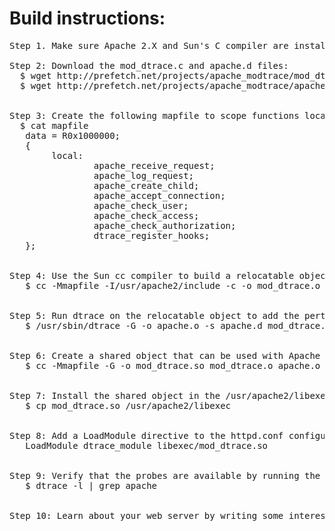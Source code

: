 
# Build instructions:
<pre>
Step 1. Make sure Apache 2.X and Sun's C compiler are installed

Step 2: Download the mod_dtrace.c and apache.d files:
  $ wget http://prefetch.net/projects/apache_modtrace/mod_dtrace.c
  $ wget http://prefetch.net/projects/apache_modtrace/apache.d


Step 3: Create the following mapfile to scope functions local:
  $ cat mapfile
   data = R0x1000000;
   {
        local:
                apache_receive_request;
                apache_log_request;
                apache_create_child;
                apache_accept_connection;
                apache_check_user;
                apache_check_access;
                apache_check_authorization;
                dtrace_register_hooks;
   };


Step 4: Use the Sun cc compiler to build a relocatable object:
   $ cc -Mmapfile -I/usr/apache2/include -c -o mod_dtrace.o mod_dtrace.c


Step 5: Run dtrace on the relocatable object to add the pertinent ELF headers:
   $ /usr/sbin/dtrace -G -o apache.o -s apache.d mod_dtrace.o


Step 6: Create a shared object that can be used with Apache
   $ cc -Mmapfile -G -o mod_dtrace.so mod_dtrace.o apache.o

 
Step 7: Install the shared object in the /usr/apache2/libexec directory:
   $ cp mod_dtrace.so /usr/apache2/libexec


Step 8: Add a LoadModule directive to the httpd.conf configuration file:
   LoadModule dtrace_module libexec/mod_dtrace.so


Step 9: Verify that the probes are available by running the dtrace command:
   $ dtrace -l | grep apache


Step 10: Learn about your web server by writing some interesting D scripts.
</pre>
